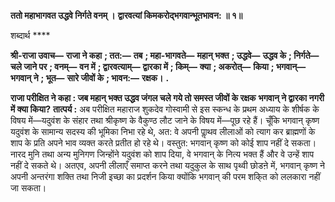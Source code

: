 **ततो महाभागवत उद्धवे निर्गते वनम् ।** **द्वारवत्यां किमकरोद्भगवान्भूतभावन: ॥ १॥** 

शब्दार्थ **** 

**श्री-राजा उवाच—** **राजा ने कहा** **; तत:—** **तब** **; महा-भागवते—** **महान् भक्त** **; उद्धवे—** **उद्धव के** **; निर्गते—** **चले जाने पर** **; वनम्—** **वन में** **; द्वारवत्याम्—** **द्वारका में** **; किम्—** **क्या** **; अकरोत्—** **किया** **; भगवान्—** **भगवान् ने** **; भूत—** **सारे जीवों के** **; भावन:—** **रक्षक।** **.** 

**राजा परीक्षित ने कहा : जब महान् भक्त उद्धव जंगल चले गये तो समस्त जीवों के रक्षक** **भगवान् ने द्वारका नगरी में क्या किया?** **तात्पर्य :** अब परीक्षित महाराज शुकदेव गोस्वामी से इस स्कन्ध के प्रथम अध्याय के शीर्षक के विषय में—यदुवंश के संहार तथा श्रीकृष्ण के वैकुण्ठ लौट जाने के विषय में—पूछ रहे हैं। चूँकि भगवान् कृष्ण यदुवंश के सामान्य सदस्य की भूमिका निभा रहे थे, अत: वे अपनी पाॢथव लीलाओं को त्याग कर ब्राह्मणों के शाप के प्रति अपने भाव व्यक्त करते प्रतीत हो रहे थे। वस्तुत: भगवान् कृष्ण को कोई शाप नहीं दे सकता। नारद मुनि तथा अन्य मुनिगण जिन्होंने यदुवंश को शाप दिया, वे भगवान् के नित्य भक्त हैं और वे उन्हें शाप नहीं दे सकते थे। अतएव, अपनी लीलाएँ समाप्त करने तथा यदुकुल के साथ पृथ्वी छोडऩे में, भगवान् कृष्ण ने अपनी अन्तरंगा शक्ति तथा निजी इच्छा का प्रदर्शन किया क्योंकि भगवान् की परम शकि्त को ललकारा नहीं जा सकता।  